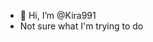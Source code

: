 - 👋 Hi, I’m @Kira991
- Not sure what I'm trying to do
<!---
Kira991/Kira991 is a ✨ special ✨ repository because its `README.md` (this file) appears on your GitHub profile.
You can click the Preview link to take a look at your changes.
--->
